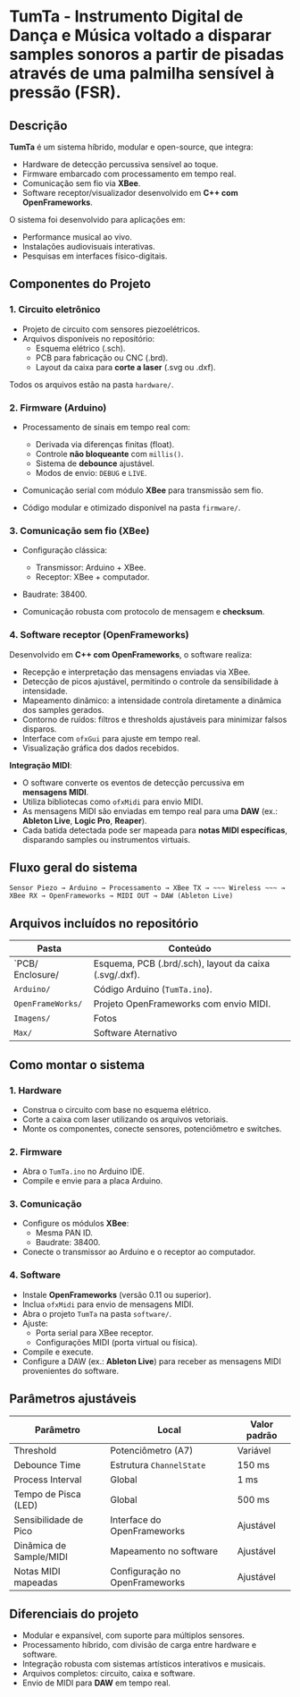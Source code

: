 # TumTa - Instrumento Digital de Dança e Música voltado a disparar samples sonoros a partir de pisadas através de uma palmilha sensível à pressão (FSR).

## Descrição

**TumTa** é um sistema híbrido, modular e open-source, que integra:

- Hardware de detecção percussiva sensível ao toque.
- Firmware embarcado com processamento em tempo real.
- Comunicação sem fio via **XBee**.
- Software receptor/visualizador desenvolvido em **C++ com OpenFrameworks**.

O sistema foi desenvolvido para aplicações em:

- Performance musical ao vivo.
- Instalações audiovisuais interativas.
- Pesquisas em interfaces físico-digitais.

## Componentes do Projeto

### 1. Circuito eletrônico

- Projeto de circuito com sensores piezoelétricos.
- Arquivos disponíveis no repositório:
  - Esquema elétrico (.sch).
  - PCB para fabricação ou CNC (.brd).
  - Layout da caixa para **corte a laser** (.svg ou .dxf).

Todos os arquivos estão na pasta `hardware/`.

### 2. Firmware (Arduino)

- Processamento de sinais em tempo real com:
  - Derivada via diferenças finitas (float).
  - Controle **não bloqueante** com `millis()`.
  - Sistema de **debounce** ajustável.
  - Modos de envio: `DEBUG` e `LIVE`.

- Comunicação serial com módulo **XBee** para transmissão sem fio.
- Código modular e otimizado disponível na pasta `firmware/`.

### 3. Comunicação sem fio (XBee)

- Configuração clássica:
  - Transmissor: Arduino + XBee.
  - Receptor: XBee + computador.

- Baudrate: 38400.
- Comunicação robusta com protocolo de mensagem e **checksum**.

### 4. Software receptor (OpenFrameworks)

Desenvolvido em **C++ com OpenFrameworks**, o software realiza:

- Recepção e interpretação das mensagens enviadas via XBee.
- Detecção de picos ajustável, permitindo o controle da sensibilidade à intensidade.
- Mapeamento dinâmico: a intensidade controla diretamente a dinâmica dos samples gerados.
- Contorno de ruídos: filtros e thresholds ajustáveis para minimizar falsos disparos.
- Interface com `ofxGui` para ajuste em tempo real.
- Visualização gráfica dos dados recebidos.

**Integração MIDI**:

- O software converte os eventos de detecção percussiva em **mensagens MIDI**.
- Utiliza bibliotecas como `ofxMidi` para envio MIDI.
- As mensagens MIDI são enviadas em tempo real para uma **DAW** (ex.: **Ableton Live**, **Logic Pro**, **Reaper**).
- Cada batida detectada pode ser mapeada para **notas MIDI específicas**, disparando samples ou instrumentos virtuais.

## Fluxo geral do sistema

```
Sensor Piezo → Arduino → Processamento → XBee TX → ~~~ Wireless ~~~ → XBee RX → OpenFrameworks → MIDI OUT → DAW (Ableton Live)
```

## Arquivos incluídos no repositório

| Pasta            | Conteúdo                                                 |
|------------------|----------------------------------------------------------|
| `PCB/ Enclosure/ | Esquema, PCB (.brd/.sch), layout da caixa (.svg/.dxf).   |
| `Arduino/`       | Código Arduino (`TumTa.ino`).                            |
| `OpenFrameWorks/`| Projeto OpenFrameworks com envio MIDI.                   |
| `Imagens/`       | Fotos                                                    |
| `Max/`           | Software Aternativo                                      |

## Como montar o sistema

### 1. Hardware

- Construa o circuito com base no esquema elétrico.
- Corte a caixa com laser utilizando os arquivos vetoriais.
- Monte os componentes, conecte sensores, potenciômetro e switches.

### 2. Firmware

- Abra o `TumTa.ino` no Arduino IDE.
- Compile e envie para a placa Arduino.

### 3. Comunicação

- Configure os módulos **XBee**:
  - Mesma PAN ID.
  - Baudrate: 38400.
- Conecte o transmissor ao Arduino e o receptor ao computador.

### 4. Software

- Instale **OpenFrameworks** (versão 0.11 ou superior).
- Inclua `ofxMidi` para envio de mensagens MIDI.
- Abra o projeto `TumTa` na pasta `software/`.
- Ajuste:
  - Porta serial para XBee receptor.
  - Configurações MIDI (porta virtual ou física).
- Compile e execute.
- Configure a DAW (ex.: **Ableton Live**) para receber as mensagens MIDI provenientes do software.

## Parâmetros ajustáveis

| Parâmetro                | Local                            | Valor padrão |
|------------------------- |--------------------------------- |------------- |
| Threshold                | Potenciômetro (A7)               | Variável     |
| Debounce Time            | Estrutura `ChannelState`         | 150 ms       |
| Process Interval         | Global                           | 1 ms         |
| Tempo de Pisca (LED)     | Global                           | 500 ms       |
| Sensibilidade de Pico    | Interface do OpenFrameworks      | Ajustável    |
| Dinâmica de Sample/MIDI  | Mapeamento no software           | Ajustável    |
| Notas MIDI mapeadas      | Configuração no OpenFrameworks   | Ajustável    |

## Diferenciais do projeto

- Modular e expansível, com suporte para múltiplos sensores.
- Processamento híbrido, com divisão de carga entre hardware e software.
- Integração robusta com sistemas artísticos interativos e musicais.
- Arquivos completos: circuito, caixa e software.
- Envio de MIDI para **DAW** em tempo real.

